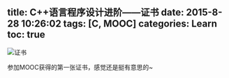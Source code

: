 title: C++语言程序设计进阶——证书
date: 2015-8-28 10:26:02
tags: [C, MOOC]
categories: Learn
toc: true
---
![证书](//dn-xuanwo.qbox.me/learn/cpp-credit.png)

<!-- more -->

参加MOOC获得的第一张证书，感觉还是挺有意思的~